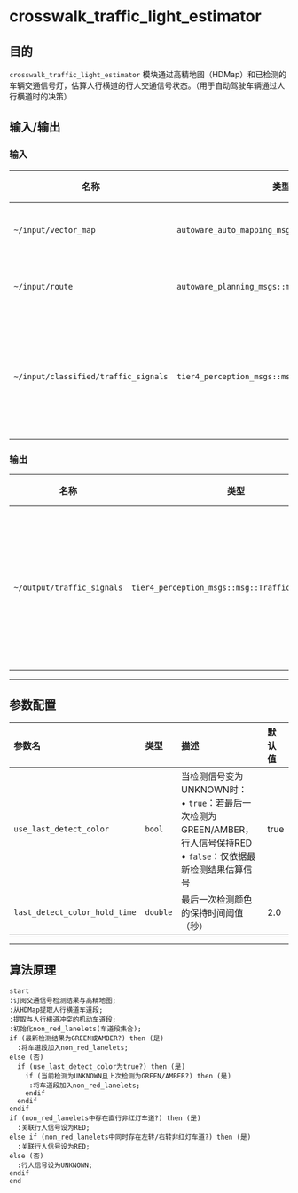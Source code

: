 # crosswalk_traffic_light_estimator

## 目的

`crosswalk_traffic_light_estimator` 模块通过高精地图（HDMap）和已检测的车辆交通信号灯，估算人行横道的行人交通信号状态。（用于自动驾驶车辆通过人行横道时的决策）

## 输入/输出

### 输入

| 名称                                 | 类型                                             | 描述                  |
| ------------------------------------ | ------------------------------------------------ | -------------------- |
| `~/input/vector_map`                 | `autoware_auto_mapping_msgs::msg::HADMapBin`     | 矢量地图              |
| `~/input/route`                      | `autoware_planning_msgs::msg::LaneletRoute`      | 规划路径              |
| `~/input/classified/traffic_signals` | `tier4_perception_msgs::msg::TrafficSignalArray` | 已分类的交通信号灯    |

### 输出

| 名称                       | 类型                                             | 描述                     |
| -------------------------- | ------------------------------------------------ | ----------------------- |
| `~/output/traffic_signals` | `tier4_perception_msgs::msg::TrafficSignalArray` | 估算的行人交通信号灯状态 |

---

## 参数配置

| 参数名                          | 类型     | 描述                                                                                                                              | 默认值 |
| :------------------------------ | :------- | :------------------------------------------------------------------------------------------------------------------------------- | :----- |
| `use_last_detect_color`         | `bool`   | 当检测信号变为UNKNOWN时：<br>• `true`：若最后一次检测为GREEN/AMBER，行人信号保持RED<br>• `false`：仅依据最新检测结果估算信号 | true   |
| `last_detect_color_hold_time`   | `double` | 最后一次检测颜色的保持时间阈值（秒）                                                                                              | 2.0    |

---

## 算法原理

```plantuml
start
:订阅交通信号检测结果与高精地图;
:从HDMap提取人行横道车道段;
:提取与人行横道冲突的机动车道段;
:初始化non_red_lanelets(车道段集合);
if (最新检测结果为GREEN或AMBER?) then (是)
  :将车道段加入non_red_lanelets;
else (否)
  if (use_last_detect_color为true?) then (是)
    if (当前检测为UNKNOWN且上次检测为GREEN/AMBER?) then (是)
     :将车道段加入non_red_lanelets;
    endif
  endif
endif
if (non_red_lanelets中存在直行非红灯车道?) then (是)
  :关联行人信号设为RED;
else if (non_red_lanelets中同时存在左转/右转非红灯车道?) then (是)
  :关联行人信号设为RED;
else (否)
  :行人信号设为UNKNOWN;
endif
end
